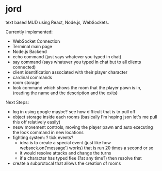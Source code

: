 # jord
text based MUD using React, Node.js, WebSockets.

Currently implemented: 
* WebSocket Connection
* Terminal main page
* Node.js Backend
* echo command (just says whatever you typed in chat)
* say command (says whatever you typed in chat but to all clients connected)
* client identification associated with their player character
* cardinal commands
* room storage 
* look command which shows the room that the player pawn is in, (reading the name and the description and the exits)

Next Steps:
* log in using google maybe? see how difficult that is to pull off
* object storage inside each rooms (basically I'm hoping json let's me pull this off relatively easily)
* nesw movement controls, moving the player pawn and auto executing the look command in new locations
* fighting system: ? tick events?
  * idea is to create a special event (just like how websock.on('message') works) that is run 20 times a second or so
  * it would resolve attacks and change the turns
  * if a character has typed flee (?at any time?) then resolve that
* create a subprotocal that allows the creation of rooms
